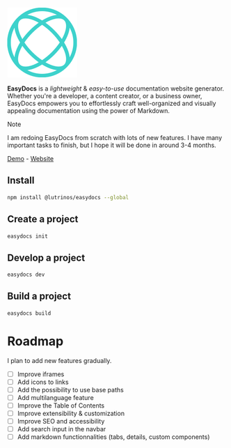 ![EasyDocs](./icon.svg)

**EasyDocs** is a *lightweight* & *easy-to-use* documentation website generator. Whether you're a developer, a content creator, or a business owner, EasyDocs empowers you to effortlessly craft well-organized and visually appealing documentation using the power of Markdown.

> [!NOTE]  
> I am redoing EasyDocs from scratch with lots of new features. I have many important tasks to finish, but I hope it will be done in around 3-4 months.

[Demo](https://lutrinos.github.io/) - [Website](https://easydocs.onrender.com/)

## Install
```bash
npm install @lutrinos/easydocs --global
```

## Create a project
```bash
easydocs init
```

## Develop a project
```bash
easydocs dev
```

## Build a project
```bash
easydocs build
```

# Roadmap
I plan to add new features gradually.

- [ ] Improve iframes
- [ ] Add icons to links
- [ ] Add the possibility to use base paths
- [ ] Add multilanguage feature
- [ ] Improve the Table of Contents
- [ ] Improve extensibility & customization
- [ ] Improve SEO and accessibility
- [ ] Add search input in the navbar
- [ ] Add markdown functionnalities (tabs, details, custom components)
